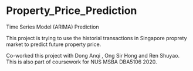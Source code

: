 # Property_Price_Prediction
Time Series Model (ARIMA) Prediction

This project is trying to use the historial transactions in Singapore proprety market to predict future property price.

Co-worked this project with Dong Anqi , Ong Sir Hong and Ren Shuyao.
This is also part of coursework for NUS MSBA DBA5106 2020.

